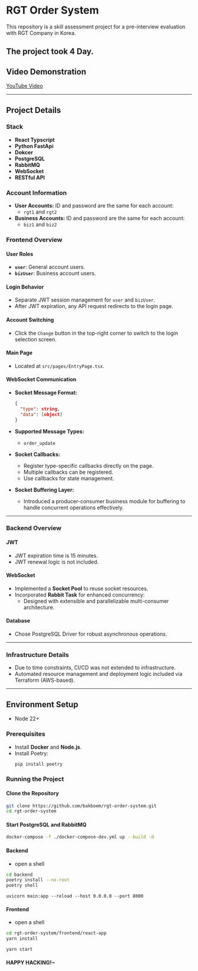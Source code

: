 # RGT Order System

This repository is a skill assessment project for a pre-interview evaluation with RGT Company in Korea.

## The project took 4 Day.

## Video Demonstration
[YouTube Video](https://youtu.be/tzzhALrxtS4)

---

## Project Details

### Stack
- **React Typscript**
- **Python FastApi**
- **Dokcer**
- **PostgreSQL**
- **RabbitMQ**
- **WebSocket**
- **RESTful API**
  

### Account Information
- **User Accounts:** ID and password are the same for each account:
  - `rgt1` and `rgt2`
- **Business Accounts:** ID and password are the same for each account:
  - `biz1` and `biz2`

### Frontend Overview

#### User Roles
- **`user`**: General account users.
- **`bizUser`**: Business account users.

#### Login Behavior
- Separate JWT session management for `user` and `bizUser`.
- After JWT expiration, any API request redirects to the login page.

#### Account Switching
- Click the `Change` button in the top-right corner to switch to the login selection screen.

#### Main Page
- Located at `src/pages/EntryPage.tsx`.

#### WebSocket Communication
- **Socket Message Format:**
  ```json
  {
    "type": string,
    "data": [object]
  }
  ```
- **Supported Message Types:**
  - `order_update`


- **Socket Callbacks:**
  - Register type-specific callbacks directly on the page.
  - Multiple callbacks can be registered.
  - Use callbacks for state management.

- **Socket Buffering Layer:**
  - Introduced a producer-consumer business module for buffering to handle concurrent operations effectively.

---

### Backend Overview

#### JWT
- JWT expiration time is 15 minutes.
- JWT renewal logic is not included.

#### WebSocket
- Implemented a **Socket Pool** to reuse socket resources.
- Incorporated **Rabbit Task** for enhanced concurrency:
  - Designed with extensible and parallelizable multi-consumer architecture.

#### Database
- Chose PostgreSQL Driver for robust asynchronous operations.

---

### Infrastructure Details
- Due to time constraints, CI/CD was not extended to infrastructure.
- Automated resource management and deployment logic included via Terraform (AWS-based).

---

## Environment Setup
- Node 22+
### Prerequisites
- Install **Docker** and **Node.js**.
- Install Poetry:
  ```bash
  pip install poetry
  ```

### Running the Project

#### Clone the Repository
```bash
git clone https://github.com/bakboem/rgt-order-system.git
cd rgt-order-system
```

#### Start PostgreSQL and RabbitMQ
```bash
docker-compose -f ./docker-compose-dev.yml up --build -d
```

#### Backend 
- open a shell 
```bash
cd backend
poetry install --no-root
poetry shell
```

```
uvicorn main:app --reload --host 0.0.0.0 --port 8000
```

#### Frontend
- open a shell
```bash
cd rgt-order-system/frontend/react-app
yarn install
```
```
yarn start
```
#### HAPPY HACKING!~